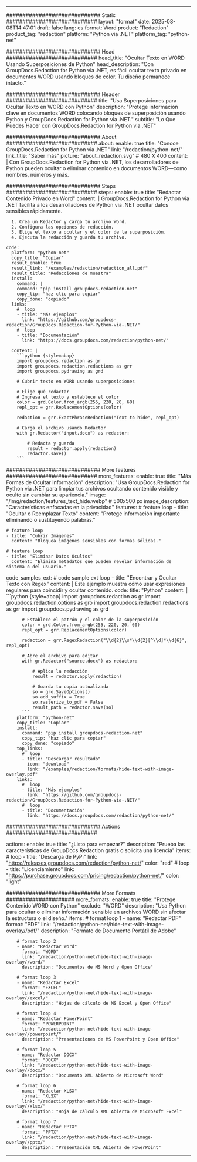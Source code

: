 
---
############################# Static ############################
layout: "format"
date:  2025-08-08T14:47:01
draft: false
lang: es
format: Word
product: "Redaction"
product_tag: "redaction"
platform: "Python via .NET"
platform_tag: "python-net"

############################# Head ############################
head_title: "Ocultar Texto en WORD Usando Superposiciones de Python"
head_description: "Con GroupDocs.Redaction for Python via .NET, es fácil ocultar texto privado en documentos WORD usando bloques de color. Tu diseño permanece intacto."

############################# Header ############################
title: "Usa Superposiciones para Ocultar Texto en WORD con Python" 
description: "Protege información clave en documentos WORD colocando bloques de superposición usando Python y GroupDocs.Redaction for Python via .NET."
subtitle: "Lo Que Puedes Hacer con GroupDocs.Redaction for Python via .NET" 

############################# About ############################
about:
    enable: true
    title: "Conoce GroupDocs.Redaction for Python via .NET"
    link: "/redaction/python-net/"
    link_title: "Saber más"
    picture: "about_redaction.svg" # 480 X 400
    content: |
       Con GroupDocs.Redaction for Python via .NET, los desarrolladores de Python pueden ocultar o eliminar contenido en documentos WORD—como nombres, números y más.

############################# Steps ############################
steps:
    enable: true
    title: "Redactar Contenido Privado en Word"
    content: |
      GroupDocs.Redaction for Python via .NET facilita a los desarrolladores de Python via .NET ocultar datos sensibles rápidamente.
      
      1. Crea un Redactor y carga tu archivo Word.
      2. Configura las opciones de redacción.
      3. Elige el texto a ocultar y el color de la superposición.
      4. Ejecuta la redacción y guarda tu archivo.
   
    code:
      platform: "python-net"
      copy_title: "Copiar"
      result_enable: true
      result_link: "/examples/redaction/redaction_all.pdf"
      result_title: "Redacciones de muestra"
      install:
        command: |
        command: "pip install groupdocs-redaction-net"
        copy_tip: "haz clic para copiar"
        copy_done: "copiado"
      links:
        #  loop
        - title: "Más ejemplos"
          link: "https://github.com/groupdocs-redaction/GroupDocs.Redaction-for-Python-via-.NET/"
        #  loop
        - title: "Documentación"
          link: "https://docs.groupdocs.com/redaction/python-net/"
          
      content: |
        ```python {style=abap}
        import groupdocs.redaction as gr
        import groupdocs.redaction.redactions as grr
        import groupdocs.pydrawing as grd

        # Cubrir texto en WORD usando superposiciones

        # Elige qué redactar
        # Ingresa el texto y establece el color
        color = grd.Color.from_argb(255, 220, 20, 60)
        repl_opt = grr.ReplacementOptions(color)
                
        redaction = grr.ExactPhraseRedaction("Text to hide", repl_opt)

        # Carga el archivo usando Redactor
        with gr.Redactor("input.docx") as redactor:

            # Redacta y guarda
            result = redactor.apply(redaction)
            redactor.save()
        ```            


############################# More features ############################
more_features:
  enable: true
  title: "Más Formas de Ocultar Información"
  description: "Usa GroupDocs.Redaction for Python via .NET para limpiar tus archivos ocultando contenido visible y oculto sin cambiar su apariencia."
  image: "/img/redaction/features_text_hide.webp" # 500x500 px
  image_description: "Características enfocadas en la privacidad"
  features:
    # feature loop
    - title: "Ocultar o Reemplazar Texto"
      content: "Protege información importante eliminando o sustituyendo palabras."

    # feature loop
    - title: "Cubrir Imágenes"
      content: "Bloquea imágenes sensibles con formas sólidas."

    # feature loop
    - title: "Eliminar Datos Ocultos"
      content: "Elimina metadatos que pueden revelar información de sistema o del usuario."
      
  code_samples_ext:
    # code sample ext loop
    - title: "Encontrar y Ocultar Texto con Regex"
      content: |
        Este ejemplo muestra cómo usar expresiones regulares para coincidir y ocultar contenido.
      code:
        title: "Python"
        content: |
          ```python {style=abap}
          import groupdocs.redaction as gr
          import groupdocs.redaction.options as gro
          import groupdocs.redaction.redactions as grr
          import groupdocs.pydrawing as grd

          # Establece el patrón y el color de la superposición
          color = grd.Color.from_argb(255, 220, 20, 60)
          repl_opt = grr.ReplacementOptions(color)

          redaction = grr.RegexRedaction("\\d{2}\\s*\\d{2}[^\\d]*\\d{6}", repl_opt)

          # Abre el archivo para editar
          with gr.Redactor("source.docx") as redactor:

              # Aplica la redacción
              result = redactor.apply(redaction)

              # Guarda tu copia actualizada
              so = gro.SaveOptions()
              so.add_suffix = True
              so.rasterize_to_pdf = False
              result_path = redactor.save(so)
          ```
        platform: "python-net"
        copy_title: "Copiar"
        install:
          command: "pip install groupdocs-redaction-net"
          copy_tip: "haz clic para copiar"
          copy_done: "copiado"
        top_links:
          #  loop
          - title: "Descargar resultado"
            icon: "download"
            link: "/examples/redaction/formats/hide-text-with-image-overlay.pdf"
        links:
          #  loop
          - title: "Más ejemplos"
            link: "https://github.com/groupdocs-redaction/GroupDocs.Redaction-for-Python-via-.NET/"
          #  loop
          - title: "Documentación"
            link: "https://docs.groupdocs.com/redaction/python-net/"


############################# Actions ############################

actions:
  enable: true
  title: "¿Listo para empezar?"
  description: "Prueba las características de GroupDocs.Redaction gratis o solicita una licencia"
  items:
    #  loop
    - title: "Descarga de PyPi"
      link: "https://releases.groupdocs.com/redaction/python-net/"
      color: "red"
        #  loop
    - title: "Licenciamiento"
      link: "https://purchase.groupdocs.com/pricing/redaction/python-net/"
      color: "light"


############################# More Formats #####################
more_formats:
    enable: true
    title: "Protege Contenido WORD con Python"
    exclude: "WORD"
    description: "Usa Python para ocultar o eliminar información sensible en archivos WORD sin afectar la estructura o el diseño."
    items: 
        # format loop 1
        - name: "Redactar PDF"
          format: "PDF"
          link: "/redaction/python-net/hide-text-with-image-overlay//pdf/"
          description: "Formato de Documento Portátil de Adobe"

        # format loop 2
        - name: "Redactar Word"
          format: "WORD"
          link: "/redaction/python-net/hide-text-with-image-overlay//word/"
          description: "Documentos de MS Word y Open Office"
          
        # format loop 3
        - name: "Redactar Excel"
          format: "EXCEL"
          link: "/redaction/python-net/hide-text-with-image-overlay//excel/"
          description: "Hojas de cálculo de MS Excel y Open Office"

        # format loop 4
        - name: "Redactar PowerPoint"
          format: "POWERPOINT"
          link: "/redaction/python-net/hide-text-with-image-overlay//powerpoint/"
          description: "Presentaciones de MS PowerPoint y Open Office"

        # format loop 5
        - name: "Redactar DOCX"
          format: "DOCX"
          link: "/redaction/python-net/hide-text-with-image-overlay//docx/"
          description: "Documento XML Abierto de Microsoft Word"
          
        # format loop 6
        - name: "Redactar XLSX"
          format: "XLSX"
          link: "/redaction/python-net/hide-text-with-image-overlay//xlsx/"
          description: "Hoja de cálculo XML Abierta de Microsoft Excel"
          
        # format loop 7
        - name: "Redactar PPTX"
          format: "PPTX"
          link: "/redaction/python-net/hide-text-with-image-overlay//pptx/"
          description: "Presentación XML Abierta de PowerPoint"


---